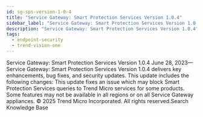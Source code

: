 ```yaml
---
id: sg-sps-version-1-0-4
title: "Service Gateway: Smart Protection Services Version 1.0.4"
sidebar_label: "Service Gateway: Smart Protection Services Version 1.0.4"
description: "Service Gateway: Smart Protection Services Version 1.0.4"
tags:
  - endpoint-security
  - trend-vision-one
---
```


 Service Gateway: Smart Protection Services Version 1.0.4 June 28, 2023—Service Gateway: Smart Protection Services Version 1.0.4 delivers key enhancements, bug fixes, and security updates. This update includes the following changes: This update fixes an issue which may block Smart Protection Services queries to Trend Micro services for some products. Some features may not be available in all regions or on all Service Gateway appliances. © 2025 Trend Micro Incorporated. All rights reserved.Search Knowledge Base